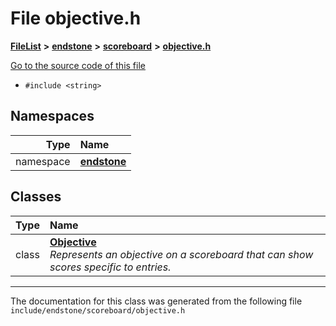 

# File objective.h



[**FileList**](files.md) **>** [**endstone**](dir_6cf277b678674f97c7a2b6b3b2447b33.md) **>** [**scoreboard**](dir_19c52f9ea81a2cf7449c80dcee80d6f0.md) **>** [**objective.h**](objective_8h.md)

[Go to the source code of this file](objective_8h_source.md)



* `#include <string>`













## Namespaces

| Type | Name |
| ---: | :--- |
| namespace | [**endstone**](namespaceendstone.md) <br> |


## Classes

| Type | Name |
| ---: | :--- |
| class | [**Objective**](classendstone_1_1Objective.md) <br>_Represents an objective on a scoreboard that can show scores specific to entries._  |



















































------------------------------
The documentation for this class was generated from the following file `include/endstone/scoreboard/objective.h`


